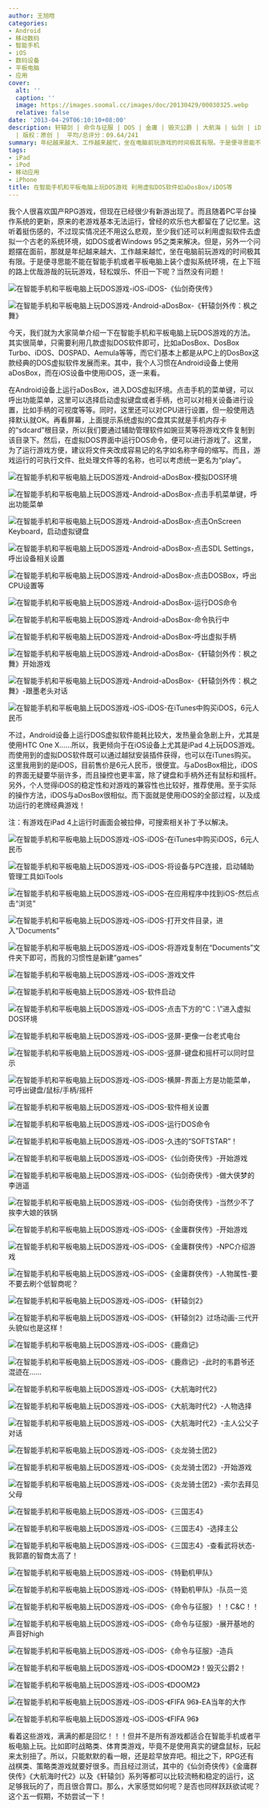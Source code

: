 ```yaml
---
author: 王旭晗
categories:
- Android
- 移动数码
- 智能手机
- iOS
- 数码设备
- 平板电脑
- 应用
cover:
  alt: ''
  caption: ''
  image: https://images.soomal.cc/images/doc/20130429/00030325.webp
  relative: false
date: '2013-04-29T06:10:10+08:00'
description: 轩辕剑 | 命令与征服 | DOS | 金庸 | 毁灭公爵 | 大航海 | 仙剑 | iDOS | DosBox | 源自：www.soomal.com
  | 版权：原创 |  平均/总评分：09.64/241
summary: 年纪越来越大、工作越来越忙，坐在电脑前玩游戏的时间极其有限。于是便寻思能不能在智能手机或者平板电脑上装个虚拟系统环境，在上下班的路上优哉游哉的玩玩以前的老游戏，轻松娱乐、怀旧一下呢？
tags:
- iPad
- iPod
- 移动应用
- iPhone
title: 在智能手机和平板电脑上玩DOS游戏 利用虚拟DOS软件如aDosBox/iDOS等
---
```


我个人很喜欢国产RPG游戏，但现在已经很少有新游出现了。而且随着PC平台操作系统的更新，原来的老游戏基本无法运行，曾经的欢乐也大都留在了记忆里。这听着挺伤感的，不过现实情况还不用这么悲观，至少我们还可以利用虚拟软件去虚拟一个古老的系统环境，如DOS或者Windows 95之类来解决。但是，另外一个问题摆在面前，那就是年纪越来越大、工作越来越忙，坐在电脑前玩游戏的时间极其有限。于是便寻思能不能在智能手机或者平板电脑上装个虚拟系统环境，在上下班的路上优哉游哉的玩玩游戏，轻松娱乐、怀旧一下呢？当然没有问题！



![在智能手机和平板电脑上玩DOS游戏-iOS-iDOS-《仙剑奇侠传》](https://images.soomal.cc/images/doc/20130429/00030325.webp)



![在智能手机和平板电脑上玩DOS游戏-Android-aDosBox-《轩辕剑外传：枫之舞》](https://images.soomal.cc/images/doc/20130429/00030324.webp)



今天，我们就为大家简单介绍一下在智能手机和平板电脑上玩DOS游戏的方法。其实很简单，只需要利用几款虚拟DOS软件即可，比如aDosBox、DosBox Turbo、iDOS、DOSPAD、Aemula等等，而它们基本上都是从PC上的DosBox这款经典的DOS虚拟软件发展而来。其中，我个人习惯在Android设备上使用aDosBox，而在iOS设备中使用iDOS，逐一来看。



在Android设备上运行aDosBox，进入DOS虚拟环境。点击手机的菜单键，可以呼出功能菜单，这里可以选择启动虚拟键盘或者手柄，也可以对相关设备进行设置，比如手柄的可视度等等。同时，这里还可以对CPU进行设置，但一般使用选择默认就OK。再看屏幕，上面提示系统虚拟的C盘其实就是手机内存卡的“sdcard”根目录，所以我们要通过辅助管理软件如豌豆荚等将游戏文件复制到该目录下。然后，在虚拟DOS界面中运行DOS命令，便可以进行游戏了。这里，为了运行游戏方便，建议将文件夹改成容易记的名字如名称字母的缩写。而且，游戏运行的可执行文件、批处理文件等的名称，也可以考虑统一更名为“play”。



![在智能手机和平板电脑上玩DOS游戏-Android-aDosBox-模拟DOS环境](https://images.soomal.cc/images/doc/20130429/00030326.webp)



![在智能手机和平板电脑上玩DOS游戏-Android-aDosBox-点击手机菜单键，呼出功能菜单](https://images.soomal.cc/images/doc/20130429/00030327.webp)



![在智能手机和平板电脑上玩DOS游戏-Android-aDosBox-点击OnScreen Keyboard，启动虚拟键盘](https://images.soomal.cc/images/doc/20130429/00030328.webp)



![在智能手机和平板电脑上玩DOS游戏-Android-aDosBox-点击SDL Settings，呼出设备相关设置](https://images.soomal.cc/images/doc/20130429/00030329.webp)



![在智能手机和平板电脑上玩DOS游戏-Android-aDosBox-点击DOSBox，呼出CPU设置等](https://images.soomal.cc/images/doc/20130429/00030330.webp)



![在智能手机和平板电脑上玩DOS游戏-Android-aDosBox-运行DOS命令](https://images.soomal.cc/images/doc/20130429/00030331.webp)



![在智能手机和平板电脑上玩DOS游戏-Android-aDosBox-命令执行中](https://images.soomal.cc/images/doc/20130429/00030332.webp)



![在智能手机和平板电脑上玩DOS游戏-Android-aDosBox-呼出虚拟手柄](https://images.soomal.cc/images/doc/20130429/00030333.webp)



![在智能手机和平板电脑上玩DOS游戏-Android-aDosBox-《轩辕剑外传：枫之舞》开始游戏](https://images.soomal.cc/images/doc/20130429/00030334.webp)



![在智能手机和平板电脑上玩DOS游戏-Android-aDosBox-《轩辕剑外传：枫之舞》-跟墨老头对话](https://images.soomal.cc/images/doc/20130429/00030335.webp)



![在智能手机和平板电脑上玩DOS游戏-iOS-iDOS-在iTunes中购买iDOS，6元人民币](https://images.soomal.cc/images/doc/20130429/00030336.webp)



不过，Android设备上运行DOS虚拟软件能耗比较大，发热量会急剧上升，尤其是使用HTC One X……所以，我更倾向于在iOS设备上尤其是iPad 4上玩DOS游戏。而使用到的虚拟DOS软件既可以通过越狱安装插件获得，也可以在iTunes购买。这里我用到的是iDOS，目前售价是6元人民币，很便宜。与aDosBox相比，iDOS的界面无疑要华丽许多，而且操控也更丰富，除了键盘和手柄外还有鼠标和摇杆。另外，个人觉得iDOS的稳定性和对游戏的兼容性也比较好，推荐使用。至于实际的操作方法，iDOS与aDosBox很相似。而下面就是使用iDOS的全部过程，以及成功运行的老牌经典游戏！



注：有游戏在iPad 4上运行时画面会被拉伸，可搜索相关补丁予以解决。



![在智能手机和平板电脑上玩DOS游戏-iOS-iDOS-在iTunes中购买iDOS，6元人民币](https://images.soomal.cc/images/doc/20130429/00030336.webp)



![在智能手机和平板电脑上玩DOS游戏-iOS-iDOS-将设备与PC连接，启动辅助管理工具如iTools](https://images.soomal.cc/images/doc/20130429/00030337.webp)



![在智能手机和平板电脑上玩DOS游戏-iOS-iDOS-在应用程序中找到iOS-然后点击“浏览”](https://images.soomal.cc/images/doc/20130429/00030338.webp)



![在智能手机和平板电脑上玩DOS游戏-iOS-iDOS-打开文件目录，进入“Documents”](https://images.soomal.cc/images/doc/20130429/00030339.webp)



![在智能手机和平板电脑上玩DOS游戏-iOS-iDOS-将游戏复制在“Documents”文件夹下即可，而我的习惯性是新建“games”](https://images.soomal.cc/images/doc/20130429/00030340.webp)



![在智能手机和平板电脑上玩DOS游戏-iOS-iDOS-游戏文件](https://images.soomal.cc/images/doc/20130429/00030341.webp)



![在智能手机和平板电脑上玩DOS游戏-iOS-软件启动](https://images.soomal.cc/images/doc/20130429/00030342.webp)



![在智能手机和平板电脑上玩DOS游戏-iOS-iDOS-点击下方的“C：\”进入虚拟DOS环境](https://images.soomal.cc/images/doc/20130429/00030343.webp)



![在智能手机和平板电脑上玩DOS游戏-iOS-iDOS-竖屏-更像一台老式电台](https://images.soomal.cc/images/doc/20130429/00030344.webp)



![在智能手机和平板电脑上玩DOS游戏-iOS-iDOS-竖屏-键盘和摇杆可以同时显示](https://images.soomal.cc/images/doc/20130429/00030345.webp)



![在智能手机和平板电脑上玩DOS游戏-iOS-iDOS-横屏-界面上方是功能菜单，可呼出键盘/鼠标/手柄/摇杆](https://images.soomal.cc/images/doc/20130429/00030346.webp)



![在智能手机和平板电脑上玩DOS游戏-iOS-iDOS-软件相关设置](https://images.soomal.cc/images/doc/20130429/00030377.webp)



![在智能手机和平板电脑上玩DOS游戏-iOS-iDOS-运行DOS命令](https://images.soomal.cc/images/doc/20130429/00030347.webp)



![在智能手机和平板电脑上玩DOS游戏-iOS-iDOS-久违的“SOFTSTAR”！](https://images.soomal.cc/images/doc/20130429/00030348.webp)



![在智能手机和平板电脑上玩DOS游戏-iOS-iDOS-《仙剑奇侠传》-开始游戏](https://images.soomal.cc/images/doc/20130429/00030349.webp)



![在智能手机和平板电脑上玩DOS游戏-iOS-iDOS-《仙剑奇侠传》-做大侠梦的李逍遥](https://images.soomal.cc/images/doc/20130429/00030350.webp)



![在智能手机和平板电脑上玩DOS游戏-iOS-iDOS-《仙剑奇侠传》-当然少不了挨李大娘的铁锅](https://images.soomal.cc/images/doc/20130429/00030351.webp)



![在智能手机和平板电脑上玩DOS游戏-iOS-iDOS-《金庸群侠传》-开始游戏](https://images.soomal.cc/images/doc/20130429/00030352.webp)



![在智能手机和平板电脑上玩DOS游戏-iOS-iDOS-《金庸群侠传》-NPC介绍游戏](https://images.soomal.cc/images/doc/20130429/00030353.webp)



![在智能手机和平板电脑上玩DOS游戏-iOS-iDOS-《金庸群侠传》-人物属性-要不要去刷个低智商呢？](https://images.soomal.cc/images/doc/20130429/00030354.webp)



![在智能手机和平板电脑上玩DOS游戏-iOS-iDOS-《轩辕剑2》](https://images.soomal.cc/images/doc/20130429/00030355.webp)



![在智能手机和平板电脑上玩DOS游戏-iOS-iDOS-《轩辕剑2》过场动画-三代开头貌似也是这样！](https://images.soomal.cc/images/doc/20130429/00030356.webp)



![在智能手机和平板电脑上玩DOS游戏-iOS-iDOS-《鹿鼎记》](https://images.soomal.cc/images/doc/20130429/00030357.webp)



![在智能手机和平板电脑上玩DOS游戏-iOS-iDOS-《鹿鼎记》-此时的韦爵爷还混迹在……](https://images.soomal.cc/images/doc/20130429/00030358.webp)



![在智能手机和平板电脑上玩DOS游戏-iOS-iDOS-《大航海时代2》](https://images.soomal.cc/images/doc/20130429/00030359.webp)



![在智能手机和平板电脑上玩DOS游戏-iOS-iDOS-《大航海时代2》-人物选择](https://images.soomal.cc/images/doc/20130429/00030360.webp)



![在智能手机和平板电脑上玩DOS游戏-iOS-iDOS-《大航海时代2》-主人公父子对话](https://images.soomal.cc/images/doc/20130429/00030361.webp)



![在智能手机和平板电脑上玩DOS游戏-iOS-iDOS-《炎龙骑士团2》](https://images.soomal.cc/images/doc/20130429/00030362.webp)



![在智能手机和平板电脑上玩DOS游戏-iOS-iDOS-《炎龙骑士团2》-开始游戏](https://images.soomal.cc/images/doc/20130429/00030363.webp)



![在智能手机和平板电脑上玩DOS游戏-iOS-iDOS-《炎龙骑士团2》-索尔去拜见父母](https://images.soomal.cc/images/doc/20130429/00030364.webp)



![在智能手机和平板电脑上玩DOS游戏-iOS-iDOS-《三国志4》](https://images.soomal.cc/images/doc/20130429/00030365.webp)



![在智能手机和平板电脑上玩DOS游戏-iOS-iDOS-《三国志4》-选择主公](https://images.soomal.cc/images/doc/20130429/00030366.webp)



![在智能手机和平板电脑上玩DOS游戏-iOS-iDOS-《三国志4》-查看武将状态-我郭嘉的智商太高了！](https://images.soomal.cc/images/doc/20130429/00030367.webp)



![在智能手机和平板电脑上玩DOS游戏-iOS-iDOS-《特勤机甲队》](https://images.soomal.cc/images/doc/20130429/00030368.webp)



![在智能手机和平板电脑上玩DOS游戏-iOS-iDOS-《特勤机甲队》-队员一览](https://images.soomal.cc/images/doc/20130429/00030369.webp)



![在智能手机和平板电脑上玩DOS游戏-iOS-iDOS-《命令与征服》！！C&C！！](https://images.soomal.cc/images/doc/20130429/00030370.webp)



![在智能手机和平板电脑上玩DOS游戏-iOS-iDOS-《命令与征服》-展开基地的声音好high](https://images.soomal.cc/images/doc/20130429/00030371.webp)



![在智能手机和平板电脑上玩DOS游戏-iOS-iDOS-《命令与征服》-造兵](https://images.soomal.cc/images/doc/20130429/00030372.webp)



![在智能手机和平板电脑上玩DOS游戏-iOS-iDOS-《DOOM2》！毁灭公爵2！](https://images.soomal.cc/images/doc/20130429/00030373.webp)



![在智能手机和平板电脑上玩DOS游戏-iOS-iDOS-《DOOM2》](https://images.soomal.cc/images/doc/20130429/00030374.webp)



![在智能手机和平板电脑上玩DOS游戏-iOS-iDOS-《FIFA 96》-EA当年的大作](https://images.soomal.cc/images/doc/20130429/00030375.webp)



![在智能手机和平板电脑上玩DOS游戏-iOS-iDOS-《FIFA 96》](https://images.soomal.cc/images/doc/20130429/00030376.webp)



看着这些游戏，满满的都是回忆！！！但并不是所有游戏都适合在智能手机或者平板电脑上玩。比如即时战略类、体育类游戏，毕竟不是使用真实的键盘鼠标，玩起来太别扭了。所以，只能默默的看一眼，还是趁早放弃吧。相比之下，RPG还有战棋类、策略类游戏就要好很多。而且经过测试，其中的《仙剑奇侠传》《金庸群侠传》《大航海时代2》以及《轩辕剑》系列等都可以比较流畅和稳定的运行，这足够我玩的了，而且很合胃口。那么，大家感觉如何呢？是否也同样跃跃欲试呢？这个五一假期，不妨尝试一下！